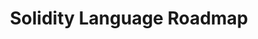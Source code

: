 ---
title: "Solidity Language Roadmap"
briefTitle: "Solidity"
description: "Master Solidity programming with our comprehensive 2024 roadmap. From basic syntax to advanced concepts like smart contracts and decentralized applications (DApps), learn how to build secure and efficient blockchain solutions. Perfect for beginners and experienced developers looking to harness Solidity's power in Ethereum development, DeFi projects, and beyond."
tags: ["skill-based"]
order: 1
isHidden: false
github: "https://github.com/"
---